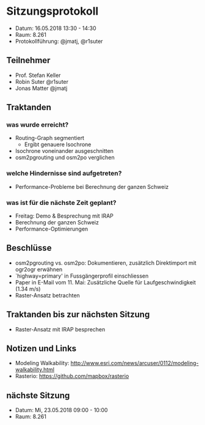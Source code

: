 # Sitzungsprotokoll

* Datum: 16.05.2018 13:30 - 14:30
* Raum: 8.261
* Protokollführung: @jmatj, @r1suter

## Teilnehmer

* Prof. Stefan Keller
* Robin Suter @r1suter
* Jonas Matter @jmatj

## Traktanden

### was wurde erreicht?

* Routing-Graph segmentiert
    * Ergibt genauere Isochrone
* Isochrone voneinander ausgeschnitten
* osm2pgrouting und osm2po verglichen


### welche Hindernisse sind aufgetreten?

* Performance-Probleme bei Berechnung der ganzen Schweiz

### was ist für die nächste Zeit geplant?

* Freitag: Demo & Besprechung mit IRAP
* Berechnung der ganzen Schweiz
* Performance-Optimierungen

## Beschlüsse
* osm2pgrouting vs. osm2po: Dokumentieren, zusätzlich Direktimport mit ogr2ogr erwähnen
* `highway=primary' in Fussgängerprofil einschliessen
* Paper in E-Mail vom 11. Mai: Zusätzliche Quelle für Laufgeschwindigkeit (1.34 m/s)
* Raster-Ansatz betrachten

## Traktanden bis zur nächsten Sitzung

* Raster-Ansatz mit IRAP besprechen

## Notizen und Links

* Modeling Walkability: <http://www.esri.com/news/arcuser/0112/modeling-walkability.html>
* Rasterio: <https://github.com/mapbox/rasterio>

## nächste Sitzung

* Datum: Mi, 23.05.2018 09:00 - 10:00
* Raum: 8.261
